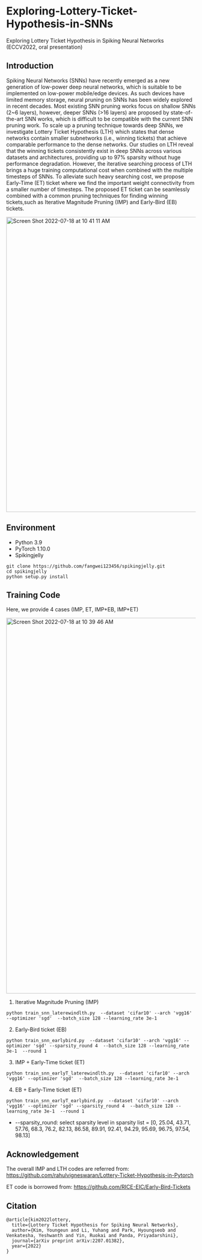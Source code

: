 # Exploring-Lottery-Ticket-Hypothesis-in-SNNs
Exploring Lottery Ticket Hypothesis in Spiking Neural Networks (ECCV2022, oral presentation)


## Introduction 
Spiking Neural Networks (SNNs) have recently emerged as a new generation of low-power deep neural networks, which is suitable to be implemented on low-power mobile/edge devices. As such devices have limited memory storage, neural pruning on SNNs has been widely explored in recent decades. Most existing SNN pruning works focus on shallow SNNs (2~6 layers), however, deeper SNNs (>16 layers) are proposed by state-of-the-art SNN works, which is difficult to be compatible with the current SNN pruning work. To scale up a pruning technique towards deep SNNs, we investigate Lottery Ticket Hypothesis (LTH) which states that dense networks contain smaller subnetworks (i.e., winning tickets) that achieve comparable performance to the dense networks. Our studies on LTH reveal that the winning tickets consistently exist in deep SNNs across various datasets and architectures, providing up to 97% sparsity without huge performance  degradation. However, the iterative searching process of LTH brings a huge training computational cost when combined with the multiple timesteps of SNNs. To alleviate such heavy searching cost, we propose Early-Time (ET) ticket where we find the important weight connectivity from a smaller number of timesteps. The proposed ET ticket can be seamlessly combined with a common pruning techniques for finding winning tickets,such as Iterative Magnitude Pruning (IMP) and Early-Bird (EB) tickets. 

<img width="784" alt="Screen Shot 2022-07-18 at 10 41 11 AM" src="https://user-images.githubusercontent.com/41351363/179536579-8de254ba-5fe5-47c1-86fd-c570bf746069.png">


## Environment
* Python 3.9    
* PyTorch 1.10.0   
* Spikingjelly
```
git clone https://github.com/fangwei123456/spikingjelly.git
cd spikingjelly
python setup.py install
```       


## Training Code

Here, we provide 4 cases (IMP, ET, IMP+EB, IMP+ET)

<img width="998" alt="Screen Shot 2022-07-18 at 10 39 46 AM" src="https://user-images.githubusercontent.com/41351363/179536311-714697ab-7355-42ae-942e-bbf8216a4e0e.png">

1) Iterative Magnitude Pruning (IMP)
```
python train_snn_laterewindlth.py  --dataset 'cifar10' --arch 'vgg16' --optimizer 'sgd'  --batch_size 128 --learning_rate 3e-1 
```
2) Early-Bird ticket (EB)
```
python train_snn_earlybird.py  --dataset 'cifar10' --arch 'vgg16' --optimizer 'sgd' --sparsity_round 4  --batch_size 128 --learning_rate 3e-1  --round 1
```
3) IMP + Early-Time ticket (ET)
```
python train_snn_earlyT_laterewindlth.py  --dataset 'cifar10' --arch 'vgg16' --optimizer 'sgd'  --batch_size 128 --learning_rate 3e-1 
```
4) EB + Early-Time ticket (ET)
```
python train_snn_earlyT_earlybird.py  --dataset 'cifar10' --arch 'vgg16' --optimizer 'sgd' --sparsity_round 4  --batch_size 128 --learning_rate 3e-1  --round 1
```
*  --sparsity_round: select sparsity level in sparsity list = [0,	25.04,	43.71, 57.76,	68.3, 76.2,	82.13, 86.58, 89.91, 92.41,	94.29, 95.69, 96.75, 97.54,	98.13]


## Acknowledgement 
The overall IMP and LTH codes are referred from: 
https://github.com/rahulvigneswaran/Lottery-Ticket-Hypothesis-in-Pytorch

ET code is borrowed from: 
https://github.com/RICE-EIC/Early-Bird-Tickets

## Citation
```
@article{kim2022lottery,
  title={Lottery Ticket Hypothesis for Spiking Neural Networks},
  author={Kim, Youngeun and Li, Yuhang and Park, Hyoungseob and Venkatesha, Yeshwanth and Yin, Ruokai and Panda, Priyadarshini},
  journal={arXiv preprint arXiv:2207.01382},
  year={2022}
}
```       
